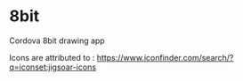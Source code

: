 8bit
====

Cordova 8bit drawing app

Icons are attributed to :
https://www.iconfinder.com/search/?q=iconset:jigsoar-icons

